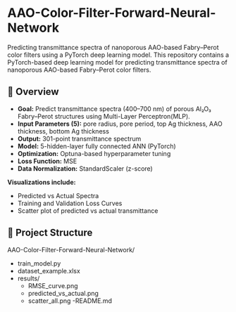 # AAO-Color-Filter-Forward-Neural-Network
Predicting transmittance spectra of nanoporous AAO-based Fabry–Perot color filters using a PyTorch deep learning model.
This repository contains a PyTorch-based deep learning model for predicting transmittance spectra of nanoporous AAO-based Fabry–Perot color filters.

## 🔬 Overview
- **Goal:** Predict transmittance spectra (400–700 nm) of porous Al₂O₃ Fabry–Perot structures using Multi-Layer Perceptron(MLP).
- **Input Parameters (5):** pore radius, pore period, top Ag thickness, AAO thickness, bottom Ag thickness  
- **Output:** 301-point transmittance spectrum  
- **Model:** 5-hidden-layer fully connected ANN (PyTorch)  
- **Optimization:** Optuna-based hyperparameter tuning  
- **Loss Function:** MSE  
- **Data Normalization:** StandardScaler (z-score)

**Visualizations include:**
- Predicted vs Actual Spectra  
- Training and Validation Loss Curves  
- Scatter plot of predicted vs actual transmittance  

## 📁 Project Structure
AAO-Color-Filter-Forward-Neural-Network/
- train_model.py
- dataset_example.xlsx
- results/
  - RMSE_curve.png
  - predicted_vs_actual.png
  - scatter_all.png
-README.md

